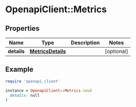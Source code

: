 # OpenapiClient::Metrics

## Properties

| Name | Type | Description | Notes |
| ---- | ---- | ----------- | ----- |
| **details** | [**MetricsDetails**](MetricsDetails.md) |  | [optional] |

## Example

```ruby
require 'openapi_client'

instance = OpenapiClient::Metrics.new(
  details: null
)
```

